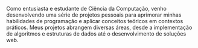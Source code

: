 Como entusiasta e estudante de Ciência da Computação, venho desenvolvendo uma série de projetos pessoais para aprimorar minhas habilidades de programação e aplicar conceitos teóricos em contextos práticos. Meus projetos abrangem diversas áreas, desde a implementação de algoritmos e estruturas de dados até o desenvolvimento de soluções web.
